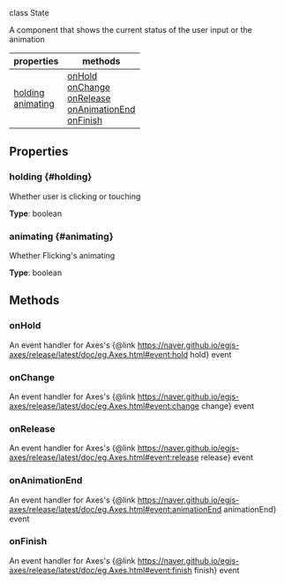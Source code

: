 
class State 

A component that shows the current status of the user input or the animation

|properties|methods|
|---|---|
|[holding](#holding)<br/>[animating](#animating)|[onHold](#onHold)<br/>[onChange](#onChange)<br/>[onRelease](#onRelease)<br/>[onAnimationEnd](#onAnimationEnd)<br/>[onFinish](#onFinish)|



## Properties

### holding {#holding}
Whether user is clicking or touching


**Type**: boolean




### animating {#animating}
Whether Flicking's animating


**Type**: boolean




## Methods

### onHold
An event handler for Axes's {@link https://naver.github.io/egjs-axes/release/latest/doc/eg.Axes.html#event:hold hold} event







### onChange
An event handler for Axes's {@link https://naver.github.io/egjs-axes/release/latest/doc/eg.Axes.html#event:change change} event







### onRelease
An event handler for Axes's {@link https://naver.github.io/egjs-axes/release/latest/doc/eg.Axes.html#event:release release} event







### onAnimationEnd
An event handler for Axes's {@link https://naver.github.io/egjs-axes/release/latest/doc/eg.Axes.html#event:animationEnd animationEnd} event







### onFinish
An event handler for Axes's {@link https://naver.github.io/egjs-axes/release/latest/doc/eg.Axes.html#event:finish finish} event








